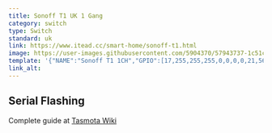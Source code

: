 ```yaml
---
title: Sonoff T1 UK 1 Gang
category: switch
type: Switch
standard: uk
link: https://www.itead.cc/smart-home/sonoff-t1.html
image: https://user-images.githubusercontent.com/5904370/57943737-1c51c980-78d5-11e9-9795-5f3492b08498.png
template: '{"NAME":"Sonoff T1 1CH","GPIO":[17,255,255,255,0,0,0,0,21,56,0,0,0],"FLAG":0,"BASE":28}' 
link_alt: 
---
```

## Serial Flashing
Complete guide at [Tasmota Wiki](https://github.com/arendst/Sonoff-Tasmota/wiki/Sonoff-T1)